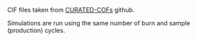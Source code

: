 CIF files taken from [CURATED-COFs](https://github.com/danieleongari/CURATED-COFs.git) github.

Simulations are run using the same number of burn and sample (production) cycles.
